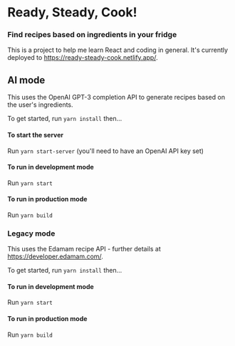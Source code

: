 # Ready, Steady, Cook!

### Find recipes based on ingredients in your fridge

This is a project to help me learn React and coding in general. It's currently deployed to https://ready-steady-cook.netlify.app/.

## AI mode

This uses the OpenAI GPT-3 completion API to generate recipes based on the user's ingredients.

To get started, run `yarn install` then...

#### To start the server

Run `yarn start-server` (you'll need to have an OpenAI API key set)

#### To run in development mode

Run `yarn start`

#### To run in production mode

Run `yarn build`

### Legacy mode

This uses the Edamam recipe API - further details at https://developer.edamam.com/.

To get started, run `yarn install` then...

#### To run in development mode

Run `yarn start`

#### To run in production mode

Run `yarn build`
